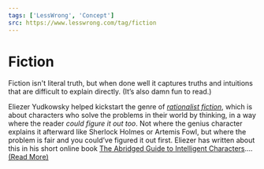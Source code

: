 ```yaml
---
tags: ['LessWrong', 'Concept']
src: https://www.lesswrong.com/tag/fiction
---
```


# Fiction
Fiction isn't literal truth, but when done well it captures truths and intuitions that are difficult to explain directly. (It’s also damn fun to read.)

Eliezer Yudkowsky helped kickstart the genre of [*rationalist fiction*](https://www.lesswrong.com/posts/q79vYjHAE9KHcAjSs/rationalist-fiction), which is about characters who solve the problems in their world by thinking, in a way where the reader *could figure it out too*. Not where the genius character explains it afterward like Sherlock Holmes or Artemis Fowl, but where the problem is fair and you could’ve figured it out first. Eliezer has written about this in his short online book [The Abridged Guide to Intelligent Characters](https://yudkowsky.tumblr.com/writing)....[(Read More)]()


